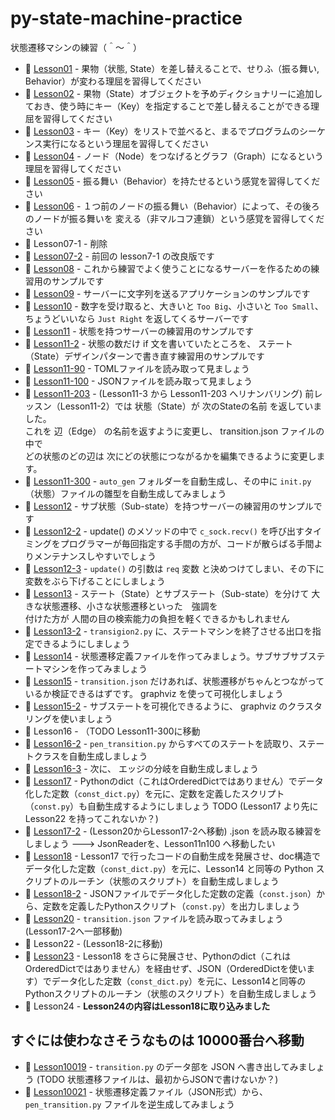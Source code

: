 # py-state-machine-practice

状態遷移マシンの練習（＾～＾）

* 📖 [Lesson01](./lesson01) - 果物（状態, State）を差し替えることで、せりふ（振る舞い, Behavior）が変わる理屈を習得してください
* 📖 [Lesson02](./lesson02) - 果物（State）オブジェクトを予めディクショナリーに追加しておき、使う時にキー（Key）を指定することで差し替えることができる理屈を習得してください
* 📖 [Lesson03](./lesson03) - キー（Key）をリストで並べると、まるでプログラムのシーケンス実行になるという理屈を習得してください
* 📖 [Lesson04](./lesson04) - ノード（Node）をつなげるとグラフ（Graph）になるという理屈を習得してください
* 📖 [Lesson05](./lesson05) - 振る舞い（Behavior）を持たせるという感覚を習得してください
* 📖 [Lesson06](./lesson06) - １つ前のノードの振る舞い（Behavior）によって、その後ろのノードが振る舞いを 変える（非マルコフ連鎖）という感覚を習得してください
* 📖 Lesson07-1 - 削除
* 📖 [Lesson07-2](./lesson07n2) - 前回の lesson7-1 の改良版です
* 📖 [Lesson08](./lesson08) - これから練習でよく使うことになるサーバーを作るための練習用のサンプルです
* 📖 [Lesson09](./lesson09) - サーバーに文字列を送るアプリケーションのサンプルです
* 📖 [Lesson10](./lesson10) - 数字を受け取ると、大きいと `Too Big`、小さいと `Too Small`、 ちょうどいいなら `Just Right` を返してくるサーバーです
* 📖 [Lesson11](./lesson11) - 状態を持つサーバーの練習用のサンプルです
* 📖 [Lesson11-2](./lesson11n2) - 状態の数だけ if 文を書いていたところを、 ステート（State）デザインパターンで書き直す練習用のサンプルです
* 📖 [Lesson11-90](./lesson11n90) - TOMLファイルを読み取って見ましょう
* 📖 [Lesson11-100](./lesson11n100) - JSONファイルを読み取って見ましょう
* 📖 [Lesson11-203](./lesson11n203) - (Lesson11-3 から Lesson11-203 へリナンバリング) 前レッスン（Lesson11-2）では 状態（State）が 次のStateの名前 を返していました。  
これを 辺（Edge） の名前を返すように変更し、 transition.json ファイルの中で  
どの状態のどの辺は 次にどの状態につながるかを編集できるように変更します。  
* 📖 [Lesson11-300](./lesson11n300) - `auto_gen` フォルダーを自動生成し、その中に `init.py` （状態）ファイルの雛型を自動生成してみましょう
* 📖 [Lesson12](./lesson12) - サブ状態（Sub-state）を持つサーバーの練習用のサンプルです
* 📖 [Lesson12-2](./lesson12n2) - update() のメソッドの中で `c_sock.recv()` を呼び出すタイミングをプログラマーが毎回指定する手間の方が、コードが散らばる手間よりメンテナンスしやすいでしょう
* 📖 [Lesson12-3](./lesson12n3) - `update()` の引数は `req` 変数 と決めつけてしまい、その下に変数をぶら下げることにしましょう
* 📖 [Lesson13](./lesson13) - ステート（State）とサブステート（Sub-state）を分けて 大きな状態遷移、小さな状態遷移といった　強調を  
  付けた方が 人間の目の検索能力の負担を軽くできるかもしれません
* 📖 [Lesson13-2](./lesson13n2) - `transigion2.py` に、ステートマシンを終了させる出口を指定できるようにしましょう
* 📖 [Lesson14](./lesson14) - 状態遷移定義ファイルを作ってみましょう。サブサブサブステートマシンを作ってみましょう
* 📖 [Lesson15](./lesson15) - `transition.json` だけあれば、状態遷移がちゃんとつながっているか検証できるはずです。 graphviz を使って可視化しましょう
* 📖 [Lesson15-2](./lesson15n2) - サブステートを可視化できるように、 graphviz のクラスタリングを使いましょう
* 📖 Lesson16 - （TODO Lesson11-300に移動
* 📖 [Lesson16-2](./lesson16n2) - `pen_transition.py` からすべてのステートを読取り、ステートクラスを自動生成しましょう
* 📖 [Lesson16-3](./lesson16n3) - 次に、 エッジの分岐を自動生成しましょう
* 📖 [Lesson17](./lesson17) - Pythonのdict（これはOrderedDictではありません）でデータ化した定数（`const_dict.py`）を元に、定数を定義したスクリプト（`const.py`）も自動生成するようにしましょう TODO (Lesson17 より先に Lesson22 を持ってこれないか？)
* 📖 [Lesson17-2](./lesson17n2) - (Lesson20からLesson17-2へ移動) .json を読み取る練習をしましょう ---> JsonReaderを、Lesson11n100 へ移動したい
* 📖 [Lesson18](./lesson18) - Lesson17 で行ったコードの自動生成を発展させ、doc構造でデータ化した定数（`const_dict.py`）を元に、Lesson14 と同等の Python スクリプトのルーチン（状態のスクリプト）を自動生成しましょう
* 📖 [Lesson18-2](./lesson18n2) - JSONファイルでデータ化した定数の定義（`const.json`）から、定数を定義したPythonスクリプト（`const.py`）を出力しましょう
* 📖 [Lesson20](./lesson20) - `transition.json` ファイルを読み取ってみましょう (Lesson17-2へ一部移動)
* 📖 Lesson22 - (Lesson18-2に移動)
* 📖 [Lesson23](./lesson23) - Lesson18 をさらに発展させ、Pythonのdict（これはOrderedDictではありません）を経由せず、JSON（OrderedDictを使います）でデータ化した定数（`const_dict.py`）を元に、Lesson14と同等のPythonスクリプトのルーチン（状態のスクリプト）を自動生成しましょう
* 📖 Lesson24 - **Lesson24の内容はLesson18に取り込みました**

## すぐには使わなさそうなものは 10000番台へ移動

* 📖 [Lesson10019](./lesson10019) - `transition.py` のデータ部を JSON へ書き出してみましょう (TODO 状態遷移ファイルは、最初からJSONで書けないか？)
* 📖 [Lesson10021](./lesson10021) - 状態遷移定義ファイル（JSON形式）から、 `pen_transition.py` ファイルを逆生成してみましょう

